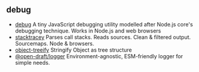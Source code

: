 ## debug

- [debug](https://github.com/visionmedia/debug) A tiny JavaScript debugging utility modelled after Node.js core's debugging technique. Works in Node.js and web browsers
- [stacktracey](https://github.com/xpl/stacktracey) Parses call stacks. Reads sources. Clean & filtered output. Sourcemaps. Node & browsers.
- [object-treeify](https://github.com/blackflux/object-treeify) Stringify Object as tree structure
- [@open-draft/logger](https://github.com/open-draft/logger) Environment-agnostic, ESM-friendly logger for simple needs.